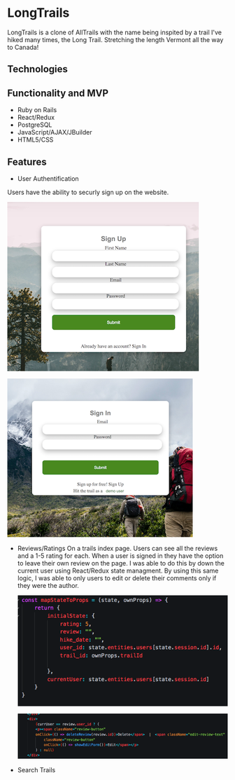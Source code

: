 # LongTrails
LongTrails is a clone of AllTrails with the name being inspited by a trail I've hiked many times, the Long Trail. Stretching the length Vermont all the way to Canada! 

## Technologies


## Functionality and MVP 
- Ruby on Rails
- React/Redux 
- PostgreSQL
- JavaScript/AJAX/JBuilder 
- HTML5/CSS

## Features 

* User Authentification

Users have the ability to securly sign up on the website. 

![User Auth](app/assets/images/sign_up.jpeg)


![User Auth](app/assets/images/sign_in.jpeg)

* Reviews/Ratings
    On a trails index page. Users can see all the reviews and a 1-5 rating for each. When a user is signed in they have the option to leave their own review on the page. I was able to do this by down the current user using React/Redux state managment. By using this same logic, I was able to only users to edit or delete their comments only if they were the author. 

    ![Reviews](app/assets/images/review_1.jpeg)
    
    ![Reviews](app/assets/images/review_2.jpeg)
* Search Trails

